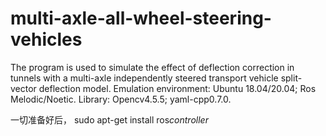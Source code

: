# multi-axle-all-wheel-steering-vehicles
The program is used to simulate the effect of deflection correction in tunnels with a multi-axle independently steered transport vehicle split-vector deflection model.
Emulation environment: Ubuntu 18.04/20.04; Ros Melodic/Noetic.
Library: Opencv4.5.5; yaml-cpp0.7.0.

一切准备好后，
sudo apt-get install ros*controller*

